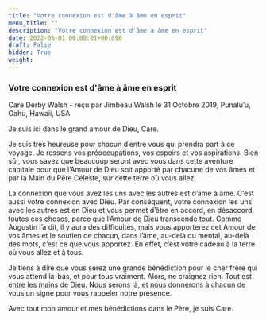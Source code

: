 ```yaml
---
title: "Votre connexion est d'âme à âme en esprit"
menu_title: ""
description: "Votre connexion est d'âme à âme en esprit"
date: 2022-06-01 06:00:01+00:890
draft: False
hidden: True
weight:
---
```

### Votre connexion est d'âme à âme en esprit

Care Derby Walsh - reçu par Jimbeau Walsh le 31 Octobre 2019, Punalu’u, Oahu, Hawaii, USA

Je suis ici dans le grand amour de Dieu, Care.

Je suis très heureuse pour chacun d’entre vous qui prendra part à ce voyage. Je ressens vos préoccupations, vos espoirs et vos aspirations. Bien sûr, vous savez que beaucoup seront avec vous dans cette aventure capitale pour que l’Amour de Dieu soit apporté par chacune de vos âmes et par la Main du Père Céleste, sur cette terre où vous allez.

La connexion que vous avez les uns avec les autres est d’âme à âme. C’est aussi votre connexion avec Dieu. Par conséquent, votre connexion les uns avec les autres est en Dieu et vous permet d’être en accord, en désaccord, toutes ces choses, parce que l’Amour de Dieu transcende tout. Comme Augustin l’a dit, il y aura des difficultés, mais vous apporterez cet Amour de vos âmes et le soutien de chacun, dans l’âme, au-delà du mental, au-delà des mots, c’est ce que vous apportez. En effet, c’est votre cadeau à la terre où vous allez et à tous.

Je tiens à dire que vous serez une grande bénédiction pour le cher frère qui vous attend là-bas, et pour tous vraiment. Alors, ne craignez rien. Tout est entre les mains de Dieu. Nous serons là, et nous donnerons à chacun de vous un signe pour vous rappeler notre présence.

Avec tout mon amour et mes bénédictions dans le Père, je suis Care.



